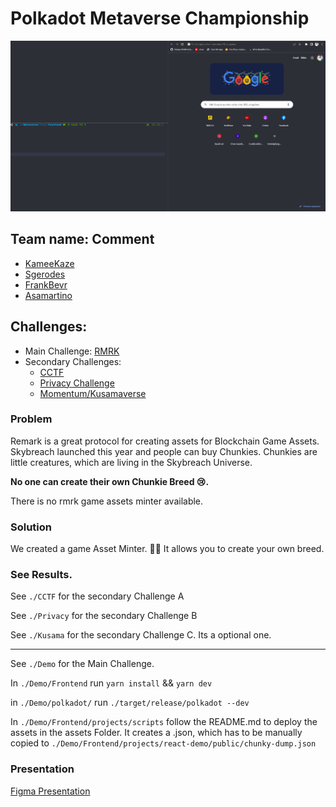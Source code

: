 # Polkadot Metaverse Championship 

![Demo](./DemoGithub.gif)

## Team name: Comment
- [KameeKaze](https://github.com/KameeKaze)
- [Sgerodes](https://github.com/sgerodes)
- [FrankBevr](https://github.com/FrankBevr)
- [Asamartino](https://github.com/Asamartino)

## Challenges:
- Main Challenge: [RMRK](https://git.hsbp.org/Metaverse_Championship/PMC_Challenges/src/branch/master/Main_Challenges/RMRK/Challenge.md)
- Secondary Challenges:
  - [CCTF](https://git.hsbp.org/Metaverse_Championship/PMC_Challenges/src/branch/master/Main_Challenges/CCTF/Challenge.md)
  - [Privacy Challenge](https://git.hsbp.org/Metaverse_Championship/PMC_Challenges/src/branch/master/Main_Challenges/Privacy_Research/Challenge.md)
  - [Momentum/Kusamaverse](https://git.hsbp.org/Metaverse_Championship/PMC_Challenges/src/branch/master/Main_Challenges/Momentum/Challenge.md)

### Problem

Remark is a great protocol for creating assets for Blockchain Game Assets.
Skybreach launched this year and people can buy Chunkies.
Chunkies are little creatures, which are living in the Skybreach Universe.

**No one can create their own Chunkie Breed 😢.**

There is no rmrk game assets minter available.


### Solution

We created a game Asset Minter. 👯‍♂️
It allows you to create your own breed.


### See Results.

See `./CCTF` for the secondary Challenge A

See `./Privacy` for the secondary Challenge B

See `./Kusama` for the secondary Challenge C. Its a optional one.

---

See `./Demo` for the Main Challenge. 

In `./Demo/Frontend` run `yarn install` && `yarn dev` 

in `./Demo/polkadot/` run `./target/release/polkadot --dev` 

In `./Demo/Frontend/projects/scripts` follow the README.md  to deploy the assets in the assets Folder. It creates a .json, which has to be manually copied to `./Demo/Frontend/projects/react-demo/public/chunky-dump.json` 

### Presentation
[Figma Presentation](https://www.figma.com/file/Y3hJkt59KDRSztrwytmQti/Polkadot-Metaverse-Hackaton-RMRK-Presentation?node-id=0%3A1&t=2hRfJJIScDcJKaev-1)


[//]: # (Please provide a drawn topology, you can use https://draw.io/)
